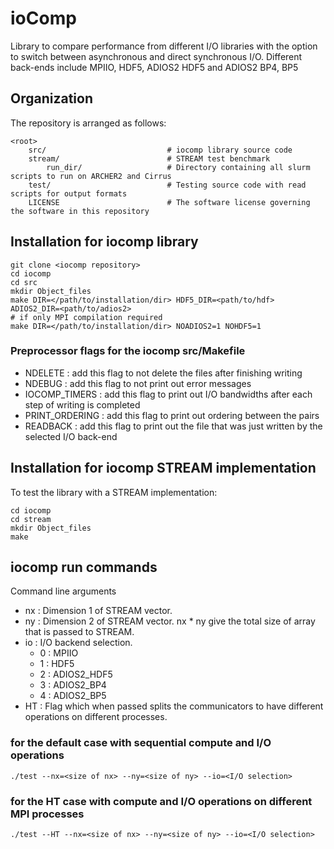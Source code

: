 # ioComp

Library to compare performance from different I/O libraries with the option to switch between asynchronous and direct synchronous I/O. 
Different back-ends include MPIIO, HDF5, ADIOS2 HDF5 and ADIOS2 BP4, BP5
## Organization ##
The repository is arranged as follows:

    <root>
        src/                           # iocomp library source code 
        stream/                        # STREAM test benchmark
            run_dir/                   # Directory containing all slurm scripts to run on ARCHER2 and Cirrus  
        test/                          # Testing source code with read scripts for output formats 
        LICENSE                  	   # The software license governing the software in this repository
        
   
## Installation for iocomp library 
```
git clone <iocomp repository>
cd iocomp 
cd src 
mkdir Object_files
make DIR=</path/to/installation/dir> HDF5_DIR=<path/to/hdf> ADIOS2_DIR=<path/to/adios2>
# if only MPI compilation required
make DIR=</path/to/installation/dir> NOADIOS2=1 NOHDF5=1
``` 

### Preprocessor flags for the iocomp src/Makefile 
- NDELETE : add this flag to not delete the files after finishing writing 
- NDEBUG : add this flag to not print out error messages 
- IOCOMP_TIMERS : add this flag to print out I/O bandwidths after each step of writing is completed 
- PRINT_ORDERING : add this flag to print out ordering between the pairs 
- READBACK : add this flag to print out the file that was just written by the selected I/O back-end  

## Installation for iocomp STREAM implementation 
To test the library with a STREAM implementation: 
```
cd iocomp 
cd stream 
mkdir Object_files
make 
```

## iocomp run commands 
Command line arguments
- nx : Dimension 1 of STREAM vector. 
- ny : Dimension 2 of STREAM vector. nx * ny give the total size of array that is passed to STREAM. 
- io : I/O backend selection. 
    - 0 : MPIIO
    - 1 : HDF5 
    - 2 : ADIOS2_HDF5 
    - 3 : ADIOS2_BP4 
    - 4 : ADIOS2_BP5
- HT : Flag which when passed splits the communicators to have different operations on different processes. 

### for the default case with sequential compute and I/O operations 
```
./test --nx=<size of nx> --ny=<size of ny> --io=<I/O selection>
```
### for the HT case with compute and I/O operations on different MPI processes 
```
./test --HT --nx=<size of nx> --ny=<size of ny> --io=<I/O selection>
```

